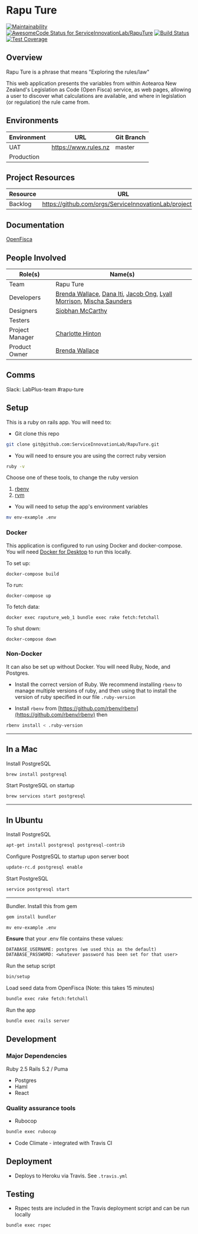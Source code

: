 # Rapu Ture

[![Maintainability](https://api.codeclimate.com/v1/badges/580a9cc169de1c21c180/maintainability)](https://codeclimate.com/github/ServiceInnovationLab/RapuTure/maintainability)
[![AwesomeCode Status for ServiceInnovationLab/RapuTure](https://awesomecode.io/projects/26aa53d4-bece-44c7-81d7-6c2f7648adec/status)](https://awesomecode.io/repos/ServiceInnovationLab/RapuTure)
[![Build Status](https://travis-ci.org/ServiceInnovationLab/RapuTure.svg?branch=master)](https://travis-ci.org/ServiceInnovationLab/RapuTure)
[![Test Coverage](https://api.codeclimate.com/v1/badges/580a9cc169de1c21c180/test_coverage)](https://codeclimate.com/github/ServiceInnovationLab/RapuTure/test_coverage)

## Overview

Rapu Ture is a phrase that means "Exploring the rules/law"

This web application presents the variables from within Aotearoa New Zealand's Legislation as Code (Open Fisca) service, as web pages, allowing a user to discover what calculations are available, and where in legislation (or regulation) the rule came from.

## Environments

**Environment** | **URL**  | **Git Branch**
--- | --- | ---
UAT | https://www.rules.nz | master
Production |  |

## Project Resources

**Resource** | **URL**
--- | ---
Backlog | https://github.com/orgs/ServiceInnovationLab/projects/11

## Documentation

[OpenFisca](https://openfisca.org/doc/)

## People Involved

**Role(s)** | **Name(s)**
--- | ---
Team | Rapu Ture
Developers | [Brenda Wallace](https://github.com/Br3nda), [Dana Iti](https://github.com/dlouise64), [Jacob Ong](https://github.com/JacOng17), [Lyall Morrison](https://github.com/lamorrison), [Mischa Saunders](https://github.com/mischa-s)
Designers | [Siobhan McCarthy](https://github.com/ssibbehh)
Testers |
Project Manager | [Charlotte Hinton](https://github.com/CharlotteHinton)
Product Owner | [Brenda Wallace](https://github.com/Br3nda)

## Comms

Slack: LabPlus-team #rapu-ture

## Setup

This is a ruby on rails app. You will need to:

* Git clone this repo

```sh
git clone git@github.com:ServiceInnovationLab/RapuTure.git
```

* You will need to ensure you are using the correct ruby version

```sh
ruby -v
```

Choose one of these tools, to change the ruby version

1. [rbenv](https://github.com/rbenv/rbenv)
2. [rvm](https://rvm.io/)

* You will need to setup the app's environment variables

```sh
mv env-example .env
```

### Docker

This application is configured to run using Docker and docker-compose. You will need [Docker for Desktop](https://www.docker.com/products/docker-desktop) to run this locally.

To set up:

`docker-compose build`

To run:

`docker-compose up`

To fetch data:

`docker exec raputure_web_1 bundle exec rake fetch:fetchall`

To shut down:

`docker-compose down`

### Non-Docker

It can also be set up without Docker. You will need Ruby, Node, and Postgres.

* Install the correct version of Ruby. We recommend installing `rbenv` to manage multiple versions of ruby, and then using that to install the version of ruby specified in our file `.ruby-version`

* Install `rbenv` from [https://github.com/rbenv/rbenv](https://github.com/rbenv/rbenv) then

```sh
rbenv install < .ruby-version
```

---

## In a Mac

Install PostgreSQL

```sh
brew install postgresql
```

Start PostgreSQL on startup

```sh
brew services start postgresql
```

---

## In Ubuntu

Install PostgreSQL

```sh
apt-get install postgresql postgresql-contrib
```

Configure PostgreSQL to startup upon server boot

```sh
update-rc.d postgresql enable

```

Start PostgreSQL

```sh
service postgresql start
```

---

Bundler. Install this from gem

```sh
gem install bundler
```

`mv env-example .env`

**Ensure** that your .env file contains these values:

```txt
DATABASE_USERNAME: postgres (we used this as the default)
DATABASE_PASSWORD: <whatever password has been set for that user>
```

Run the setup script

```sh
bin/setup
```

Load seed data from OpenFisca (Note: this takes 15 minutes)

```sh
bundle exec rake fetch:fetchall
```

Run the app

```sh
bundle exec rails server
```

## Development

### Major Dependencies

Ruby 2.5
Rails 5.2 / Puma

* Postgres
* Haml
* React

### Quality assurance tools

* Rubocop

```sh
bundle exec rubocop
```

* Code Climate - integrated with Travis CI

## Deployment

* Deploys to Heroku via Travis. See `.travis.yml`

## Testing

* Rspec tests are included in the Travis deployment script and can be run locally

```sh
bundle exec rspec
```
